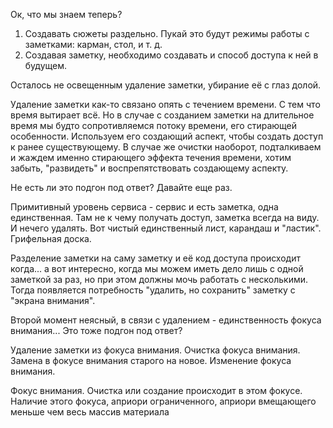 Ок, что мы знаем теперь?

1. Создавать сюжеты раздельно. Пукай это будут режимы работы с заметками: карман, стол, и т. д.
2. Создавая заметку, необходимо создавать и способ доступа к ней в будущем.

Осталось не освещенным удаление заметки, убирание её с глаз долой.

Удаление заметки как-то связано опять с течением времени. С тем что время вытирает всё. Но в случае с созданием заметки на длительное время мы будто сопротивляемся потоку времени, его стирающей особенности. Используем его создающий аспект, чтобы создать доступ к ранее существующему. В случае же очистки наоборот, подталкиваем и жаждем именно стирающего эффекта течения времени, хотим забыть, "развидеть" и воспрепятствовать создающему аспекту.

Не есть ли это подгон под ответ? Давайте еще раз.

Примитивный уровень сервиса - сервис и есть заметка, одна единственная. Там не к чему получать доступ, заметка всегда на виду. И нечего удалять. Вот чистый единственный лист, карандаш и "ластик". Грифельная доска.

Разделение заметки на саму заметку и её код доступа происходит когда... а вот интересно, когда мы можем иметь дело лишь с одной заметкой за раз, но при этом должны мочь работать с несколькими. Тогда появляется потребность "удалить, но сохранить" заметку с "экрана внимания".

Второй момент неясный, в связи с удалением - единственность фокуса внимания... Это тоже подгон под ответ?

Удаление заметки из фокуса внимания.
Очистка фокуса внимания.
Замена в фокусе внимания старого на новое.
Изменение фокуса внимания.

Фокус внимания. Очистка или создание происходит в этом фокусе. Наличие этого фокуса, априори ограниченного, априори вмещающего меньше чем весь массив материала
